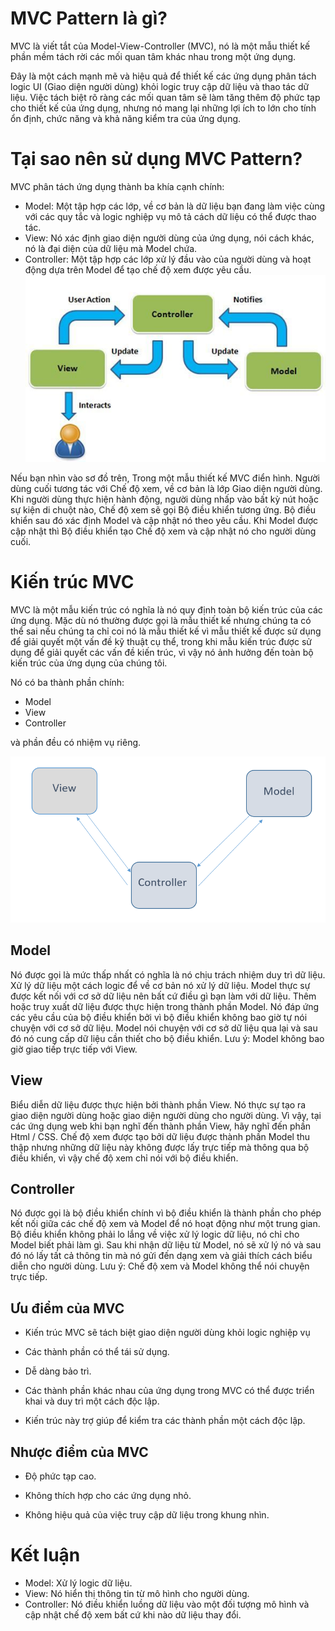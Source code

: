 # MVC Pattern là gì?

MVC là viết tắt của Model-View-Controller (MVC), nó là một mẫu thiết kế phần mềm tách rời các mối quan tâm khác nhau trong một ứng dụng.

Đây là một cách mạnh mẽ và hiệu quả để thiết kế các ứng dụng phân tách logic UI (Giao diện người dùng) khỏi logic truy cập dữ liệu và thao tác dữ liệu. Việc tách biệt rõ ràng các mối quan tâm sẽ làm tăng thêm độ phức tạp cho thiết kế của ứng dụng, nhưng nó mang lại những lợi ích to lớn cho tính ổn định, chức năng và khả năng kiểm tra của ứng dụng.

# Tại sao nên sử dụng MVC Pattern?

MVC phân tách ứng dụng thành ba khía cạnh chính:

+ Model: Một tập hợp các lớp, về cơ bản là dữ liệu bạn đang làm việc cùng với các quy tắc và logic nghiệp vụ mô tả cách dữ liệu có thể được thao tác.
+ View: Nó xác định giao diện người dùng của ứng dụng, nói cách khác, nó là đại diện của dữ liệu mà Model chứa.
+ Controller: Một tập hợp các lớp xử lý đầu vào của người dùng và hoạt động dựa trên Model để tạo chế độ xem được yêu cầu.
![Diagram](Image/anh1.jpg)

Nếu bạn nhìn vào sơ đồ trên, Trong một mẫu thiết kế MVC điển hình. Người dùng cuối tương tác với Chế độ xem, về cơ bản là lớp Giao diện người dùng. Khi người dùng thực hiện hành động, người dùng nhấp vào bất kỳ nút hoặc sự kiện di chuột nào, Chế độ xem sẽ gọi Bộ điều khiển tương ứng. Bộ điều khiển sau đó xác định Model và cập nhật nó theo yêu cầu. Khi Model được cập nhật thì Bộ điều khiển tạo Chế độ xem và cập nhật nó cho người dùng cuối.

# Kiến trúc MVC

MVC là một mẫu kiến ​​trúc có nghĩa là nó quy định toàn bộ kiến ​​trúc của các ứng dụng. Mặc dù nó thường được gọi là mẫu thiết kế nhưng chúng ta có thể sai nếu chúng ta chỉ coi nó là mẫu thiết kế vì mẫu thiết kế được sử dụng để giải quyết một vấn đề kỹ thuật cụ thể, trong khi mẫu kiến ​​trúc được sử dụng để giải quyết các vấn đề kiến ​​trúc, vì vậy nó ảnh hưởng đến toàn bộ kiến trúc của ứng dụng của chúng tôi.

Nó có ba thành phần chính:

+ Model
+ View
+ Controller

và phần đều có nhiệm vụ riêng.

![alt](Image/anh2.png)

## Model

Nó được gọi là mức thấp nhất có nghĩa là nó chịu trách nhiệm duy trì dữ liệu. Xử lý dữ liệu một cách logic để về cơ bản nó xử lý dữ liệu. Model thực sự được kết nối với cơ sở dữ liệu nên bất cứ điều gì bạn làm với dữ liệu. Thêm hoặc truy xuất dữ liệu được thực hiện trong thành phần Model. Nó đáp ứng các yêu cầu của bộ điều khiển bởi vì bộ điều khiển không bao giờ tự nói chuyện với cơ sở dữ liệu. Model nói chuyện với cơ sở dữ liệu qua lại và sau đó nó cung cấp dữ liệu cần thiết cho bộ điều khiển. Lưu ý: Model không bao giờ giao tiếp trực tiếp với View.

## View

Biểu diễn dữ liệu được thực hiện bởi thành phần View. Nó thực sự tạo ra giao diện người dùng hoặc giao diện người dùng cho người dùng. Vì vậy, tại các ứng dụng web khi bạn nghĩ đến thành phần View, hãy nghĩ đến phần Html / CSS. Chế độ xem được tạo bởi dữ liệu được thành phần Model thu thập nhưng những dữ liệu này không được lấy trực tiếp mà thông qua bộ điều khiển, vì vậy chế độ xem chỉ nói với bộ điều khiển.

## Controller

Nó được gọi là bộ điều khiển chính vì bộ điều khiển là thành phần cho phép kết nối giữa các chế độ xem và Model để nó hoạt động như một trung gian. Bộ điều khiển không phải lo lắng về việc xử lý logic dữ liệu, nó chỉ cho Model biết phải làm gì. Sau khi nhận dữ liệu từ Model, nó sẽ xử lý nó và sau đó nó lấy tất cả thông tin mà nó gửi đến dạng xem và giải thích cách biểu diễn cho người dùng. Lưu ý: Chế độ xem và Model không thể nói chuyện trực tiếp.

## Ưu điểm của MVC

- Kiến trúc MVC sẽ tách biệt giao diện người dùng khỏi logic nghiệp vụ

- Các thành phần có thể tái sử dụng.

- Dễ dàng bảo trì.

- Các thành phần khác nhau của ứng dụng trong MVC có thể được triển khai và duy trì một cách độc lập.

- Kiến trúc này trợ giúp để kiểm tra các thành phần một cách độc lập.

## Nhược điểm của MVC

- Độ phức tạp cao.

- Không thích hợp cho các ứng dụng nhỏ.

- Không hiệu quả của việc truy cập dữ liệu trong khung nhìn.

# Kết luận

+ Model: Xử lý logic dữ liệu.
+ View: Nó hiển thị thông tin từ mô hình cho người dùng.
+ Controller: Nó điều khiển luồng dữ liệu vào một đối tượng mô hình và cập nhật chế độ xem bất cứ khi nào dữ liệu thay đổi.